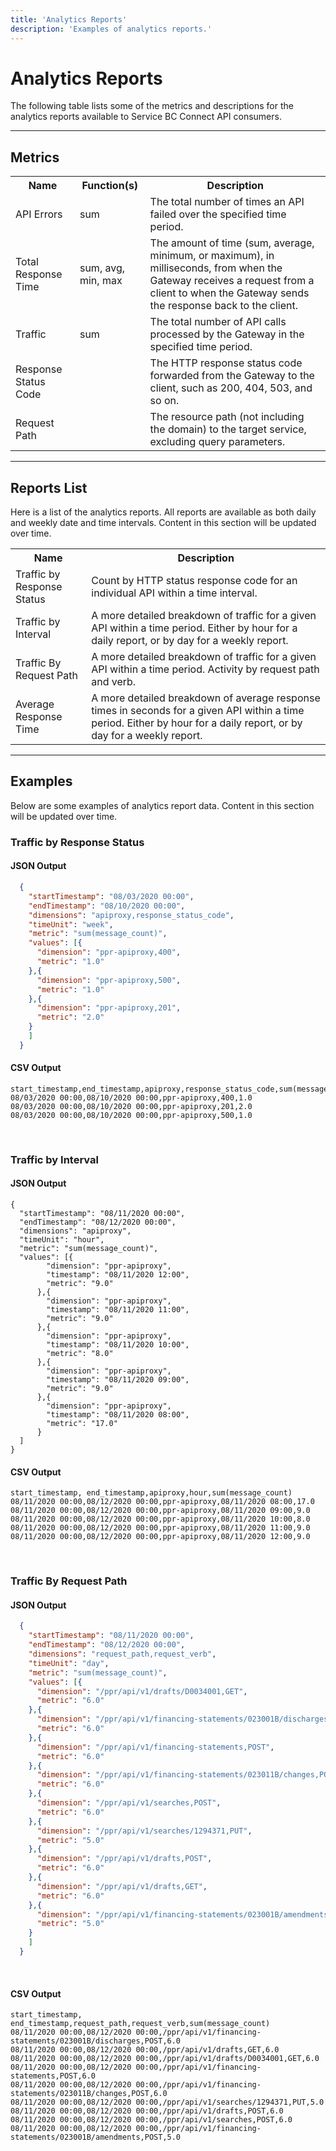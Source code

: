 ```yaml
---
title: 'Analytics Reports'
description: 'Examples of analytics reports.'
---
```


# Analytics Reports

The following table lists some of the metrics and descriptions for the
analytics reports available to Service BC Connect API consumers.

---

## Metrics

<table>
  <tr>
    <th>Name</th>
    <th>Function(s)</th>
    <th>Description</th>
  </tr>
  <tr>
    <td>API Errors</td>
    <td>sum</td>
    <td>The total number of times an API failed over the specified time period.</td>
  </tr>
  <tr>
    <td>Total Response Time</td>
    <td>sum, avg, min, max</td>
    <td>The amount of time (sum, average, minimum, or maximum), in milliseconds, from when the Gateway receives a request from a client to when the Gateway sends the response back to the client.</td>
  </tr>
  <tr>
    <td>Traffic</td>
    <td>sum</td>
    <td>The total number of API calls processed by the Gateway in the specified time period.</td>
  </tr>
  <tr>
    <td>Response Status Code</td>
    <td></td>
    <td>The HTTP response status code forwarded from the Gateway to the client, such as 200, 404, 503, and so on.</td>
  </tr>
  <tr>
    <td>Request Path</td>
    <td></td>
    <td>The resource path (not including the domain) to the target service, excluding query parameters.</td>
  </tr>
</table>

---

## Reports List

Here is a list of the analytics reports. All reports are available as both
daily and weekly date and time intervals. Content in this section will be
updated over time.

<table>
  <tr>
    <th>Name</th>
    <th>Description</th>
  </tr>
  <tr>
    <td>Traffic by Response Status</td>
    <td>Count by HTTP status response code for an individual API within a time interval.</td>
  </tr>
  <tr>
    <td>Traffic by Interval</td>
    <td>A more detailed breakdown of traffic for a given API within a time period.
Either by hour for a daily report, or by day for a weekly report.</td>
  </tr>
  <tr>
    <td>Traffic By Request Path</td>
    <td>A more detailed breakdown of traffic for a given API within a time period.
Activity by request path and verb.
    </td>
  </tr>
  <tr>
    <td>Average Response Time</td>
    <td>A more detailed breakdown of average response times in seconds for a given API within a time period.
Either by hour for a daily report, or by day for a weekly report.</td>
    </td>
  </tr>
</table>

---

## Examples

Below are some examples of analytics report data. Content in this section will
be updated over time.

### Traffic by Response Status

#### JSON Output

```json
  {
    "startTimestamp": "08/03/2020 00:00",
    "endTimestamp": "08/10/2020 00:00",
    "dimensions": "apiproxy,response_status_code",
    "timeUnit": "week",
    "metric": "sum(message_count)",
    "values": [{
      "dimension": "ppr-apiproxy,400",
      "metric": "1.0"
    },{
      "dimension": "ppr-apiproxy,500",
      "metric": "1.0"
    },{
      "dimension": "ppr-apiproxy,201",
      "metric": "2.0"
    }
    ]
  }
```

#### CSV Output

    start_timestamp,end_timestamp,apiproxy,response_status_code,sum(message_count)
    08/03/2020 00:00,08/10/2020 00:00,ppr-apiproxy,400,1.0
    08/03/2020 00:00,08/10/2020 00:00,ppr-apiproxy,201,2.0
    08/03/2020 00:00,08/10/2020 00:00,ppr-apiproxy,500,1.0

<br>

### Traffic by Interval

#### JSON Output

    {
      "startTimestamp": "08/11/2020 00:00",
      "endTimestamp": "08/12/2020 00:00",
      "dimensions": "apiproxy",
      "timeUnit": "hour",
      "metric": "sum(message_count)",
      "values": [{
            "dimension": "ppr-apiproxy",
            "timestamp": "08/11/2020 12:00",
            "metric": "9.0"
          },{
            "dimension": "ppr-apiproxy",
            "timestamp": "08/11/2020 11:00",
            "metric": "9.0"
          },{
            "dimension": "ppr-apiproxy",
            "timestamp": "08/11/2020 10:00",
            "metric": "8.0"
          },{
            "dimension": "ppr-apiproxy",
            "timestamp": "08/11/2020 09:00",
            "metric": "9.0"
          },{
            "dimension": "ppr-apiproxy",
            "timestamp": "08/11/2020 08:00",
            "metric": "17.0"
          }
      ]
    }

#### CSV Output

    start_timestamp, end_timestamp,apiproxy,hour,sum(message_count)
    08/11/2020 00:00,08/12/2020 00:00,ppr-apiproxy,08/11/2020 08:00,17.0
    08/11/2020 00:00,08/12/2020 00:00,ppr-apiproxy,08/11/2020 09:00,9.0
    08/11/2020 00:00,08/12/2020 00:00,ppr-apiproxy,08/11/2020 10:00,8.0
    08/11/2020 00:00,08/12/2020 00:00,ppr-apiproxy,08/11/2020 11:00,9.0
    08/11/2020 00:00,08/12/2020 00:00,ppr-apiproxy,08/11/2020 12:00,9.0

<br>

### Traffic By Request Path

#### JSON Output

```json
  {
    "startTimestamp": "08/11/2020 00:00",
    "endTimestamp": "08/12/2020 00:00",
    "dimensions": "request_path,request_verb",
    "timeUnit": "day",
    "metric": "sum(message_count)",
    "values": [{
      "dimension": "/ppr/api/v1/drafts/D0034001,GET",
      "metric": "6.0"
    },{
      "dimension": "/ppr/api/v1/financing-statements/023001B/discharges,POST",
      "metric": "6.0"
    },{
      "dimension": "/ppr/api/v1/financing-statements,POST",
      "metric": "6.0"
    },{
      "dimension": "/ppr/api/v1/financing-statements/023011B/changes,POST",
      "metric": "6.0"
    },{
      "dimension": "/ppr/api/v1/searches,POST",
      "metric": "6.0"
    },{
      "dimension": "/ppr/api/v1/searches/1294371,PUT",
      "metric": "5.0"
    },{
      "dimension": "/ppr/api/v1/drafts,POST",
      "metric": "6.0"
    },{
      "dimension": "/ppr/api/v1/drafts,GET",
      "metric": "6.0"
    },{
      "dimension": "/ppr/api/v1/financing-statements/023001B/amendments,POST",
      "metric": "5.0"
    }
    ]
  }
```

<br>

#### CSV Output

    start_timestamp, end_timestamp,request_path,request_verb,sum(message_count)
    08/11/2020 00:00,08/12/2020 00:00,/ppr/api/v1/financing-statements/023001B/discharges,POST,6.0
    08/11/2020 00:00,08/12/2020 00:00,/ppr/api/v1/drafts,GET,6.0
    08/11/2020 00:00,08/12/2020 00:00,/ppr/api/v1/drafts/D0034001,GET,6.0
    08/11/2020 00:00,08/12/2020 00:00,/ppr/api/v1/financing-statements,POST,6.0
    08/11/2020 00:00,08/12/2020 00:00,/ppr/api/v1/financing-statements/023011B/changes,POST,6.0
    08/11/2020 00:00,08/12/2020 00:00,/ppr/api/v1/searches/1294371,PUT,5.0
    08/11/2020 00:00,08/12/2020 00:00,/ppr/api/v1/drafts,POST,6.0
    08/11/2020 00:00,08/12/2020 00:00,/ppr/api/v1/searches,POST,6.0
    08/11/2020 00:00,08/12/2020 00:00,/ppr/api/v1/financing-statements/023001B/amendments,POST,5.0
<!-- 
---

## Outstanding

- How to subscribe to analytics reports.
- How to publish analytics reports to invidual BC OnLine accounts.
- What to charge for analytics reports. -->
